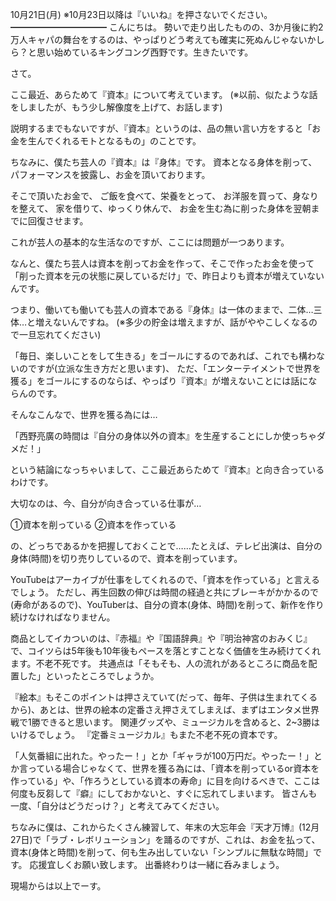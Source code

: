 10月21日(月) ※10月23日以降は『いいね』を押さないでください。
━━━━━━━━━━━
こんにちは。
勢いで走り出したものの、3か月後に約2万人キャパの舞台をするのは、やっぱりどう考えても確実に死ぬんじゃないかしら？と思い始めているキングコング西野です。生きたいです。

さて。

ここ最近、あらためて『資本』について考えています。
(※以前、似たような話をしましたが、もう少し解像度を上げて、お話します)

説明するまでもないですが、『資本』というのは、品の無い言い方をすると「お金を生んでくれるモトとなるもの」のことです。

ちなみに、僕たち芸人の『資本』は『身体』です。
資本となる身体を削って、パフォーマンスを披露し、お金を頂いております。

そこで頂いたお金で、
ご飯を食べて、栄養をとって、
お洋服を買って、身なりを整えて、
家を借りて、ゆっくり休んで、
お金を生む為に削った身体を翌朝までに回復させます。

これが芸人の基本的な生活なのですが、ここには問題が一つあります。

なんと、僕たち芸人は資本を削ってお金を作って、そこで作ったお金を使って「削った資本を元の状態に戻しているだけ」で、昨日よりも資本が増えていないんです。

つまり、働いても働いても芸人の資本である『身体』は一体のままで、二体…三体…と増えないんですね。
(※多少の貯金は増えますが、話がややこしくなるので一旦忘れてください)

「毎日、楽しいことをして生きる」をゴールにするのであれば、これでも構わないのですが(立派な生き方だと思います)、
ただ、「エンターテイメントで世界を獲る」をゴールにするのならば、やっぱり『資本』が増えないことには話にならんのです。

そんなこんなで、世界を獲る為には…

「西野亮廣の時間は『自分の身体以外の資本』を生産することにしか使っちゃダメだ！」

という結論になっちゃいまして、ここ最近あらためて『資本』と向き合っているわけです。

大切なのは、今、自分が向き合っている仕事が…

①資本を削っている
②資本を作っている

の、どっちであるかを把握しておくことで……たとえば、テレビ出演は、自分の身体(時間)を切り売りしているので、資本を削っています。

YouTubeはアーカイブが仕事をしてくれるので、「資本を作っている」と言えるでしょう。
ただし、再生回数の伸びは時間の経過と共にブレーキがかかるので(寿命があるので)、YouTuberは、自分の資本(身体、時間)を削って、新作を作り続けなければなりません。

商品としてイカついのは、『赤福』や『国語辞典』や『明治神宮のおみくじ』で、コイツらは5年後も10年後もペースを落とすことなく価値を生み続けてくれます。不老不死です。
共通点は「そもそも、人の流れがあるところに商品を配置した」といったところでしょうか。

『絵本』もそこのポイントは押さえていて(だって、毎年、子供は生まれてくるから)、あとは、世界の絵本の定番さえ押さえてしまえば、まずはエンタメ世界戦で1勝できると思います。
関連グッズや、ミュージカルを含めると、2~3勝はいけるでしょう。
『定番ミュージカル』もまた不老不死の資本です。

「人気番組に出れた。やったー！」とか「ギャラが100万円だ。やったー！」とか言っている場合じゃなくて、世界を獲る為には、「資本を削っているor資本を作っている」や、「作ろうとしている資本の寿命」に目を向けるべきで、ここは何度も反芻して『癖』にしておかないと、すぐに忘れてしまいます。
皆さんも一度、「自分はどうだっけ？」と考えてみてください。

ちなみに僕は、これからたくさん練習して、年末の大忘年会『天才万博』(12月27日)で「ラブ・レボリューション」を踊るのですが、これは、お金を払って、資本(身体と時間)を削って、何も生み出していない「シンプルに無駄な時間」です。
応援宜しくお願い致します。
出番終わりは一緒に呑みましょう。

現場からは以上でーす。
